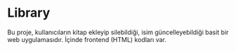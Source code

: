 # Library
 Bu proje, kullanıcıların kitap ekleyip silebildiği, isim güncelleyebildiği basit bir web uygulamasıdır.
İçinde frontend (HTML) kodları var.

